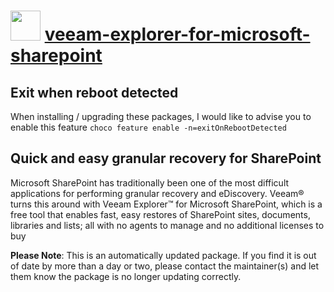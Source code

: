 # <img src="https://cdn.jsdelivr.net/gh/mkevenaar/chocolatey-packages@d6096419fdf74c99b79b968a6f89c2e2a90d97ea/icons/veeam-explorer-for-microsoft-sharepoint.png" width="48" height="48"/> [veeam-explorer-for-microsoft-sharepoint](https://community.chocolatey.org/packages/veeam-explorer-for-microsoft-sharepoint)

## Exit when reboot detected

When installing / upgrading these packages, I would like to advise you to enable this feature `choco feature enable -n=exitOnRebootDetected`

## Quick and easy granular recovery for SharePoint

Microsoft SharePoint has traditionally been one of the most difficult applications for performing granular recovery and eDiscovery. Veeam® turns this around with Veeam Explorer™ for Microsoft SharePoint, which is a free tool that enables fast, easy restores of SharePoint sites, documents, libraries and lists; all with no agents to manage and no additional licenses to buy

**Please Note**: This is an automatically updated package. If you find it is
out of date by more than a day or two, please contact the maintainer(s) and
let them know the package is no longer updating correctly.

